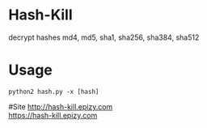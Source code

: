 # Hash-Kill
decrypt hashes md4, md5, sha1, sha256, sha384, sha512
# Usage
```
python2 hash.py -x [hash]
```
#Site
<a href="http://hash-kill.epizy.com">http://hash-kill.epizy.com</a>
<br/>
<a href="https://hash-kill.epizy.com">https://hash-kill.epizy.com</a>
